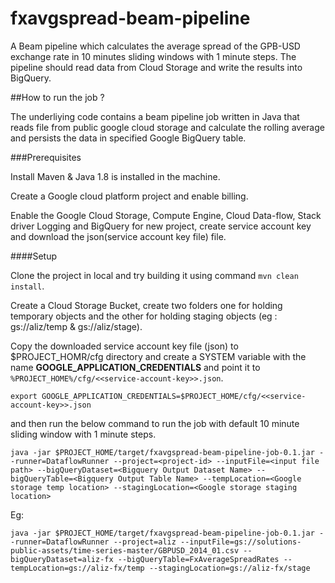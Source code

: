 # fxavgspread-beam-pipeline
A Beam pipeline which calculates the average spread of the GPB-USD exchange rate in 10 minutes sliding windows with 1 minute steps. The pipeline should read data from Cloud Storage and write the results into BigQuery.


##How to run the job ?

The underliying code contains a beam pipeline job written in Java that reads file from public google cloud storage and calculate the rolling average and persists the data in specified Google BigQuery table. 


###Prerequisites

Install Maven & Java 1.8 is installed in the machine.

Create a Google cloud platform project and enable billing. 

Enable the Google Cloud Storage, Compute Engine, Cloud Data-flow, Stack driver Logging and BigQuery for new project, create service account key and download the json(service account key file)  file.


####Setup

Clone the project in local and try building it using command `mvn clean install`.

Create a Cloud Storage Bucket, create two folders one for holding temporary objects and the other for holding staging objects (eg : gs://aliz/temp & gs://aliz/stage).

Copy the downloaded service account key file (json) to $PROJECT_HOMR/cfg directory and create a SYSTEM variable with the name **GOOGLE_APPLICATION_CREDENTIALS** and point it to `%PROJECT_HOME%/cfg/<<service-account-key>>.json`.

`export GOOGLE_APPLICATION_CREDENTIALS=$PROJECT_HOME/cfg/<<service-account-key>>.json`

and then run the below command to run the job with default 10 minute sliding window with 1 minute steps.

`java -jar $PROJECT_HOME/target/fxavgspread-beam-pipeline-job-0.1.jar --runner=DataflowRunner --project=<project-id> --inputFile=<input file path> --bigQueryDataset=<Bigquery Output Dataset Name> --bigQueryTable=<Bigquery Output Table Name> --tempLocation=<Google storage temp location> --stagingLocation=<Google storage staging location>`      
   
    
Eg:

`java -jar $PROJECT_HOME/target/fxavgspread-beam-pipeline-job-0.1.jar --runner=DataflowRunner --project=aliz --inputFile=gs://solutions-public-assets/time-series-master/GBPUSD_2014_01.csv --bigQueryDataset=aliz-fx --bigQueryTable=FxAverageSpreadRates --tempLocation=gs://aliz-fx/temp --stagingLocation=gs://aliz-fx/stage`

